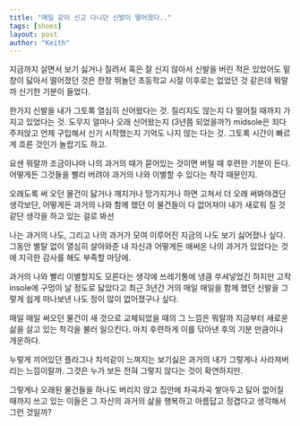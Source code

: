```yaml
---
title: "매일 같이 신고 다니던 신발이 떨어졌다.."
tags: [shoes]
layout: post
author: "Keith"
---
```


지금까지 살면서 보기 싫거나 질려서 혹은 잘 신지 않아서 신발을 버린 적은 있었어도 밑창이 닳아서 떨어졌던 것은 한창 뛰놀던 초등학교 시절 이후로는 없었던 것 같은데 뭐랄까 신기한 기분이 들었다.

한가지 신발을 내가 그토록 열심히 신어왔다는 것. 질리지도 않는지 다 떨어질 때까지 가지고 있었다는 것. 도무지 얼마나 오래 신어왔는지 (3년쯤 되었을까?) midsole은 죄다 주저앉고 언제 구입해서 신기 시작했는지 기억도 나지 않는 다는 것. 그토록 시간이 빠르게 흐른 것인가 놀랍기도 하고. 

요샌 뭐랄까 조금이나마 나의 과거의 때가 묻어있는 것이면 버릴 때 후련한 기분이 든다. 어떻게든 그것들을 빨리 버려야 과거의 나와 이별할 수 있다는 착각 때문인지. 

오래도록 써 오던 물건이 닳거나 깨지거나 망가지거나 하면 고쳐서 더 오래 써봐야겠단 생각보단, 어떻게든 과거의 나와 함께 했던 이 물건들이 다 없어져야 내가 새로워 질 것 같단 생각을 하고 있는 걸로 봐선

나는 과거의 나도, 그리고 나의 과거가 모여 이루어진 지금의 나도 보기 싫어졌나 싶다. 그동안 별탈 없이 열심히 살아와준 내 자신과 어떻게든 애써온 나의 과거가 있었다는 것에 지극한 감사를 해도 부족할 마당에. 

과거의 나와 빨리 이별할지도 모른다는 생각에 쓰레기통에 냉큼 쑤셔넣었긴 하지만 고작 insole에 구멍이 날 정도로 닳았다고 최근 3년간 거의 매일 매일을 함께 했던 신발을 그렇게 쉽게 떠나보낸 나도 정이 많이 없어졌구나 싶다.

매일 매일 써오던 물건이 새 것으로 교체되었을 때의 그 느낌은 뭐랄까 지금부터 새로운 삶을 살고 있는 착각을 불러 일으킨다. 마치 후련하게 이를 닦아낸 후의 기분 만큼이나 개운하다. 

누렇게 끼어있던 플라그나 치석같이 느껴지는 보기싫은 과거의 내가 그렇게나 사라져버리는 느낌이랄까. 그것은 누가 보든 전혀 그렇지 않다는 것이 확연하지만.

그렇게나 오래된 물건들을 하나도 버리지 않고 집안에 차곡차곡 쌓아두고 닳아 없어질 때까지 쓰고 있는 이들은 그 자신의 과거의 삶을 행복하고 아름답고 정겹다고 생각해서 그런 것일까?
